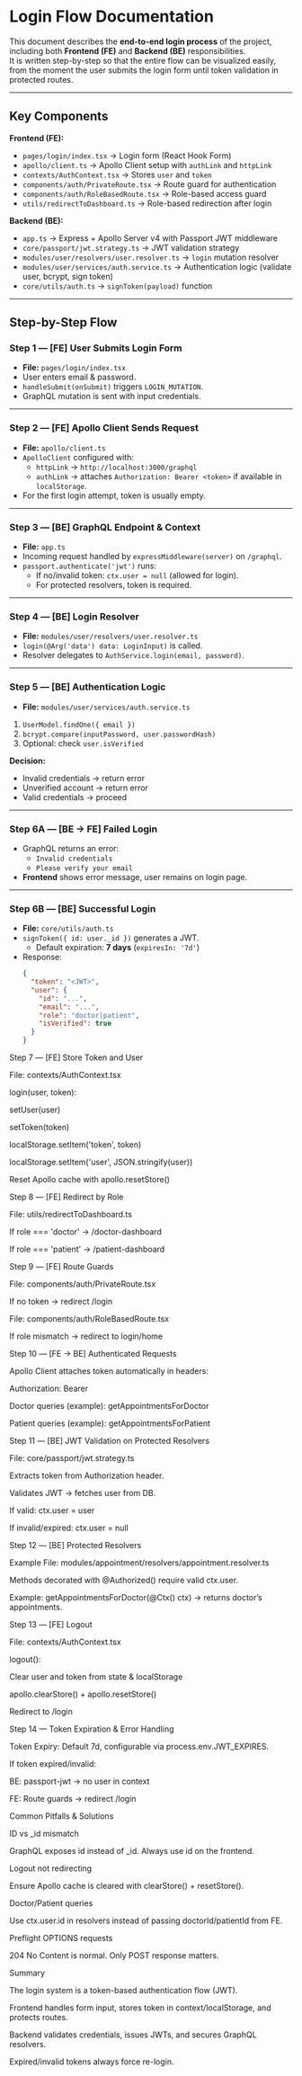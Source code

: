 # Login Flow Documentation

This document describes the **end-to-end login process** of the project, including both **Frontend (FE)** and **Backend (BE)** responsibilities.  
It is written step-by-step so that the entire flow can be visualized easily, from the moment the user submits the login form until token validation in protected routes.

---

## Key Components

**Frontend (FE):**
- `pages/login/index.tsx` → Login form (React Hook Form)
- `apollo/client.ts` → Apollo Client setup with `authLink` and `httpLink`
- `contexts/AuthContext.tsx` → Stores `user` and `token`
- `components/auth/PrivateRoute.tsx` → Route guard for authentication
- `components/auth/RoleBasedRoute.tsx` → Role-based access guard
- `utils/redirectToDashboard.ts` → Role-based redirection after login

**Backend (BE):**
- `app.ts` → Express + Apollo Server v4 with Passport JWT middleware
- `core/passport/jwt.strategy.ts` → JWT validation strategy
- `modules/user/resolvers/user.resolver.ts` → `login` mutation resolver
- `modules/user/services/auth.service.ts` → Authentication logic (validate user, bcrypt, sign token)
- `core/utils/auth.ts` → `signToken(payload)` function

---

## Step-by-Step Flow

### Step 1 — [FE] User Submits Login Form
- **File:** `pages/login/index.tsx`
- User enters email & password.
- `handleSubmit(onSubmit)` triggers `LOGIN_MUTATION`.
- GraphQL mutation is sent with input credentials.

---

### Step 2 — [FE] Apollo Client Sends Request
- **File:** `apollo/client.ts`
- `ApolloClient` configured with:
  - `httpLink` → `http://localhost:3000/graphql`
  - `authLink` → attaches `Authorization: Bearer <token>` if available in `localStorage`.
- For the first login attempt, token is usually empty.

---

### Step 3 — [BE] GraphQL Endpoint & Context
- **File:** `app.ts`
- Incoming request handled by `expressMiddleware(server)` on `/graphql`.
- `passport.authenticate('jwt')` runs:
  - If no/invalid token: `ctx.user = null` (allowed for login).
  - For protected resolvers, token is required.

---

### Step 4 — [BE] Login Resolver
- **File:** `modules/user/resolvers/user.resolver.ts`
- `login(@Arg('data') data: LoginInput)` is called.
- Resolver delegates to `AuthService.login(email, password)`.

---

### Step 5 — [BE] Authentication Logic
- **File:** `modules/user/services/auth.service.ts`
1. `UserModel.findOne({ email })`
2. `bcrypt.compare(inputPassword, user.passwordHash)`
3. Optional: check `user.isVerified`

**Decision:**
- Invalid credentials → return error
- Unverified account → return error
- Valid credentials → proceed

---

### Step 6A — [BE → FE] Failed Login
- GraphQL returns an error:
  - `Invalid credentials`
  - `Please verify your email`
- **Frontend** shows error message, user remains on login page.

---

### Step 6B — [BE] Successful Login
- **File:** `core/utils/auth.ts`
- `signToken({ id: user._id })` generates a JWT.
  - Default expiration: **7 days** (`expiresIn: '7d'`)
- Response:
  ```json
  {
    "token": "<JWT>",
    "user": {
      "id": "...",
      "email": "...",
      "role": "doctor|patient",
      "isVerified": true
    }
  }

Step 7 — [FE] Store Token and User

File: contexts/AuthContext.tsx

login(user, token):

setUser(user)

setToken(token)

localStorage.setItem('token', token)

localStorage.setItem('user', JSON.stringify(user))

Reset Apollo cache with apollo.resetStore()

Step 8 — [FE] Redirect by Role

File: utils/redirectToDashboard.ts

If role === 'doctor' → /doctor-dashboard

If role === 'patient' → /patient-dashboard

Step 9 — [FE] Route Guards

File: components/auth/PrivateRoute.tsx

If no token → redirect /login

File: components/auth/RoleBasedRoute.tsx

If role mismatch → redirect to login/home

Step 10 — [FE → BE] Authenticated Requests

Apollo Client attaches token automatically in headers:

Authorization: Bearer <token>


Doctor queries (example): getAppointmentsForDoctor

Patient queries (example): getAppointmentsForPatient

Step 11 — [BE] JWT Validation on Protected Resolvers

File: core/passport/jwt.strategy.ts

Extracts token from Authorization header.

Validates JWT → fetches user from DB.

If valid: ctx.user = user

If invalid/expired: ctx.user = null

Step 12 — [BE] Protected Resolvers

Example File: modules/appointment/resolvers/appointment.resolver.ts

Methods decorated with @Authorized() require valid ctx.user.

Example: getAppointmentsForDoctor(@Ctx() ctx) → returns doctor’s appointments.

Step 13 — [FE] Logout

File: contexts/AuthContext.tsx

logout():

Clear user and token from state & localStorage

apollo.clearStore() + apollo.resetStore()

Redirect to /login

Step 14 — Token Expiration & Error Handling

Token Expiry: Default 7d, configurable via process.env.JWT_EXPIRES.

If token expired/invalid:

BE: passport-jwt → no user in context

FE: Route guards → redirect /login

Common Pitfalls & Solutions

ID vs _id mismatch

GraphQL exposes id instead of _id. Always use id on the frontend.

Logout not redirecting

Ensure Apollo cache is cleared with clearStore() + resetStore().

Doctor/Patient queries

Use ctx.user.id in resolvers instead of passing doctorId/patientId from FE.

Preflight OPTIONS requests

204 No Content is normal. Only POST response matters.

Summary

The login system is a token-based authentication flow (JWT).

Frontend handles form input, stores token in context/localStorage, and protects routes.

Backend validates credentials, issues JWTs, and secures GraphQL resolvers.

Expired/invalid tokens always force re-login.